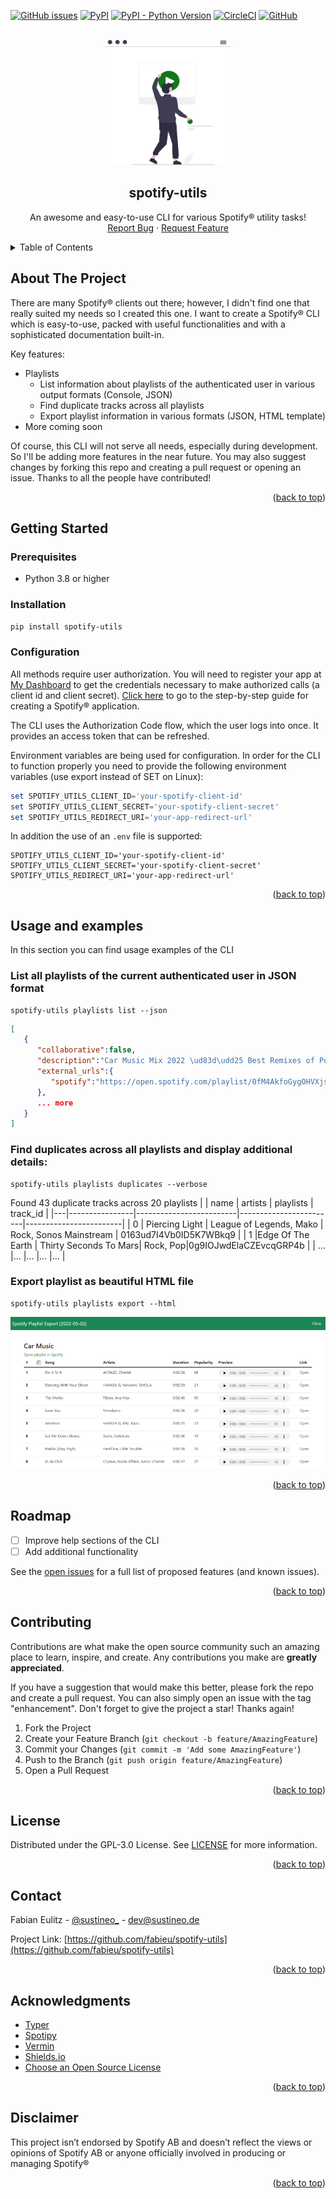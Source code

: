 <div id="top"></div>
<!-- PROJECT SHIELDS -->

[![GitHub issues](https://img.shields.io/github/issues/fabieu/spotify-utils?style=flat-square)](https://github.com/fabieu/spotify-utils/issues)
[![PyPI](https://img.shields.io/pypi/v/spotify-utils?style=flat-square)](https://pypi.org/project/spotify-utils/)
[![PyPI - Python Version](https://img.shields.io/pypi/pyversions/spotify-utils?style=flat-square)](https://pypi.org/project/spotify-utils/)
[![CircleCI](https://img.shields.io/circleci/build/github/fabieu/spotify-utils?style=flat-square&token=129776381708fd465360ca07ccf7fecec9346def)](https://github.com/fabieu/spotify-utils)
[![GitHub](https://img.shields.io/github/license/fabieu/spotify-utils?style=flat-square)](https://github.com/fabieu/spotify-utils/blob/main/LICENSE)

<!-- PROJECT LOGO -->
<br />
<div align="center">
  <a href="https://github.com/fabieu/spotify-utils">
    <img src="https://raw.githubusercontent.com/fabieu/spotify-utils/main/docs/assets/media_player.svg" alt="Logo" width="200" height="200">
  </a>

  <h2 align="center">spotify-utils</h2>

  <p align="center">
    An awesome and easy-to-use CLI for various Spotify&reg; utility tasks!
    <br />
    <a href=https://github.com/fabieu/spotify-utils/issues/new/choose">Report Bug</a>
    ·
    <a href="https://github.com/fabieu/spotify-utils/issues/new/choose">Request Feature</a>
  </p>
</div>

<!-- TABLE OF CONTENTS -->
<details>
  <summary>Table of Contents</summary>
  <ol>
    <li>
      <a href="#about-the-project">About The Project</a>
      <ul>
        <li><a href="#built-with">Built With</a></li>
      </ul>
    </li>
    <li>
      <a href="#getting-started">Getting Started</a>
      <ul>
        <li><a href="#prerequisites">Prerequisites</a></li>
        <li><a href="#installation">Installation</a></li>
      </ul>
    </li>
    <li><a href="#usage">Usage</a></li>
    <li><a href="#roadmap">Roadmap</a></li>
    <li><a href="#contributing">Contributing</a></li>
    <li><a href="#license">License</a></li>
    <li><a href="#contact">Contact</a></li>
    <li><a href="#acknowledgments">Acknowledgments</a></li>
    <li><a href="#disclaimer">Disclaimer</a></li>
  </ol>
</details>

<!-- ABOUT THE PROJECT -->

## About The Project

There are many Spotify&reg; clients out there; however, I didn't find one that really suited my needs so I created this one. I want to create a Spotify&reg; CLI which is easy-to-use, packed with useful functionalities and with a sophisticated documentation built-in.

Key features:

- Playlists
  - List information about playlists of the authenticated user in various output formats (Console, JSON)
  - Find duplicate tracks across all playlists
  - Export playlist information in various formats (JSON, HTML template)
- More coming soon

Of course, this CLI will not serve all needs, especially during development. So I'll be adding more features in the near future. You may also suggest changes by forking this repo and creating a pull request or opening an issue. Thanks to all the people have contributed!

<p align="right">(<a href="#top">back to top</a>)</p>

<!-- GETTING STARTED -->

## Getting Started

### Prerequisites

- Python 3.8 or higher

### Installation

```bash
pip install spotify-utils
```

### Configuration

All methods require user authorization. You will need to register your app at [My Dashboard](https://developer.spotify.com/dashboard/applications) to get the credentials necessary to make authorized calls (a client id and client secret). [Click here](https://developer.spotify.com/documentation/general/guides/authorization/app-settings/) to go to the step-by-step guide for creating a Spotify&reg; application.

The CLI uses the Authorization Code flow, which the user logs into once. It provides an access token that can be refreshed.

Environment variables are being used for configuration. In order for the CLI to function properly you need to provide the following environment variables (use export instead of SET on Linux):

```powershell
set SPOTIFY_UTILS_CLIENT_ID='your-spotify-client-id'
set SPOTIFY_UTILS_CLIENT_SECRET='your-spotify-client-secret'
set SPOTIFY_UTILS_REDIRECT_URI='your-app-redirect-url'
```

In addition the use of an `.env` file is supported:

```
SPOTIFY_UTILS_CLIENT_ID='your-spotify-client-id'
SPOTIFY_UTILS_CLIENT_SECRET='your-spotify-client-secret'
SPOTIFY_UTILS_REDIRECT_URI='your-app-redirect-url'
```

<p align="right">(<a href="#top">back to top</a>)</p>

<!-- USAGE EXAMPLES -->

## Usage and examples

In this section you can find usage examples of the CLI

### List all playlists of the current authenticated user in JSON format

```text
spotify-utils playlists list --json
```

```json
[
   {
      "collaborative":false,
      "description":"Car Music Mix 2022 \ud83d\udd25 Best Remixes of Popular Songs 2022 EDM, Bass Boosted  by Rise Music",
      "external_urls":{
         "spotify":"https://open.spotify.com/playlist/0fM4AkfoGygOHVXjsNB7io"
      },
      ... more
   }
]
```

### Find duplicates across all playlists and display additional details:

```text
spotify-utils playlists duplicates --verbose
```

Found 43 duplicate tracks across 20 playlists
| | name | artists | playlists | track_id |
|---|----------------|-------------------------|------------------------|------------------------|
| 0 | Piercing Light | League of Legends, Mako | Rock, Sonos Mainstream | 0163ud7I4Vb0ID5K7WBkq9 |
| 1 |Edge Of The Earth | Thirty Seconds To Mars| Rock, Pop|0g9IOJwdElaCZEvcqGRP4b |
| ... |... |... |... |... |

### Export playlist as beautiful HTML file

```text
spotify-utils playlists export --html
```

![HTML export](https://raw.githubusercontent.com/fabieu/spotify-utils/main/docs/assets/examples/html_export.png)

<p align="right">(<a href="#top">back to top</a>)</p>

<!-- ROADMAP -->

## Roadmap

- [ ] Improve help sections of the CLI
- [ ] Add additional functionality

See the [open issues](https://github.com/fabieu/spotify-utils/issues) for a full list of proposed features (and known issues).

<p align="right">(<a href="#top">back to top</a>)</p>

<!-- CONTRIBUTING -->

## Contributing

Contributions are what make the open source community such an amazing place to learn, inspire, and create. Any contributions you make are **greatly appreciated**.

If you have a suggestion that would make this better, please fork the repo and create a pull request. You can also simply open an issue with the tag "enhancement".
Don't forget to give the project a star! Thanks again!

1. Fork the Project
2. Create your Feature Branch (`git checkout -b feature/AmazingFeature`)
3. Commit your Changes (`git commit -m 'Add some AmazingFeature'`)
4. Push to the Branch (`git push origin feature/AmazingFeature`)
5. Open a Pull Request

<p align="right">(<a href="#top">back to top</a>)</p>

<!-- LICENSE -->

## License

Distributed under the GPL-3.0 License. See [LICENSE](LICENSE) for more information.

<p align="right">(<a href="#top">back to top</a>)</p>

<!-- CONTACT -->

## Contact

Fabian Eulitz - [@sustineo\_](https://twitter.com/sustineo_) - dev@sustineo.de

Project Link: [https://github.com/fabieu/spotify-utils](https://github.com/fabieu/spotify-utils)

<p align="right">(<a href="#top">back to top</a>)</p>

<!-- ACKNOWLEDGMENTS -->

## Acknowledgments

- [Typer](https://github.com/tiangolo/typer)
- [Spotipy](https://github.com/plamere/spotipy)
- [Vermin](https://github.com/netromdk/vermin)
- [Shields.io](https://shields.io)
- [Choose an Open Source License](https://choosealicense.com)

<p align="right">(<a href="#top">back to top</a>)</p>

## Disclaimer

This project isn’t endorsed by Spotify AB and doesn’t reflect the views or opinions of Spotify AB or anyone officially involved in producing or managing Spotify&reg;

<p align="right">(<a href="#top">back to top</a>)</p>
